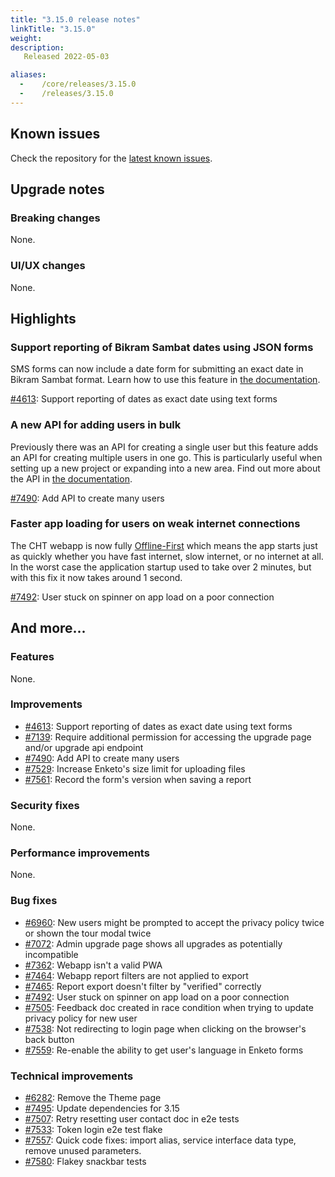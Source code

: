 ```yaml
---
title: "3.15.0 release notes"
linkTitle: "3.15.0"
weight:
description: 
   Released 2022-05-03

aliases:
  -    /core/releases/3.15.0
  -    /releases/3.15.0
---
```


## Known issues

Check the repository for the [latest known issues](https://github.com/medic/cht-core/issues?q=is%3Aissue+label%3A%22Affects%3A+3.15.0%22).

## Upgrade notes

### Breaking changes

None.

### UI/UX changes

None.

## Highlights

### Support reporting of Bikram Sambat dates using JSON forms

SMS forms can now include a date form for submitting an exact date in Bikram Sambat format. Learn how to use this feature in [the documentation](https://docs.communityhealthtoolkit.org/apps/reference/app-settings/forms/#app_settingsjson-forms).

[#4613](https://github.com/medic/cht-core/issues/4613): Support reporting of dates as exact date using text forms

### A new API for adding users in bulk

Previously there was an API for creating a single user but this feature adds an API for creating multiple users in one go. This is particularly useful when setting up a new project or expanding into a new area. Find out more about the API in [the documentation](https://docs.communityhealthtoolkit.org/apps/reference/api/#post-apiv1users).

[#7490](https://github.com/medic/cht-core/issues/7490): Add API to create many users

### Faster app loading for users on weak internet connections

The CHT webapp is now fully [Offline-First](https://docs.communityhealthtoolkit.org/core/overview/offline-first/) which means the app starts just as quickly whether you have fast internet, slow internet, or no internet at all. In the worst case the application startup used to take over 2 minutes, but with this fix it now takes around 1 second.

[#7492](https://github.com/medic/cht-core/issues/7492): User stuck on spinner on app load on a poor connection

## And more...

### Features

None.

### Improvements

- [#4613](https://github.com/medic/cht-core/issues/4613): Support reporting of dates as exact date using text forms
- [#7139](https://github.com/medic/cht-core/issues/7139): Require additional permission for accessing the upgrade page and/or upgrade api endpoint
- [#7490](https://github.com/medic/cht-core/issues/7490): Add API to create many users
- [#7529](https://github.com/medic/cht-core/issues/7529): Increase Enketo's size limit for uploading files
- [#7561](https://github.com/medic/cht-core/issues/7561): Record the form's version when saving a report

### Security fixes

None.

### Performance improvements

None.

### Bug fixes

- [#6960](https://github.com/medic/cht-core/issues/6960): New users might be prompted to accept the privacy policy twice or shown the tour modal twice
- [#7072](https://github.com/medic/cht-core/issues/7072): Admin upgrade page shows all upgrades as potentially incompatible
- [#7362](https://github.com/medic/cht-core/issues/7362): Webapp isn't a valid PWA
- [#7464](https://github.com/medic/cht-core/issues/7464): Webapp report filters are not applied to export
- [#7465](https://github.com/medic/cht-core/issues/7465): Report export doesn't filter by "verified" correctly
- [#7492](https://github.com/medic/cht-core/issues/7492): User stuck on spinner on app load on a poor connection
- [#7505](https://github.com/medic/cht-core/issues/7505): Feedback doc created in race condition when trying to update privacy policy for new user
- [#7538](https://github.com/medic/cht-core/issues/7538): Not redirecting to login page when clicking on the browser's back button
- [#7559](https://github.com/medic/cht-core/issues/7559): Re-enable the ability to get user's language in Enketo forms

### Technical improvements

- [#6282](https://github.com/medic/cht-core/issues/6282): Remove the Theme page
- [#7495](https://github.com/medic/cht-core/issues/7495): Update dependencies for 3.15
- [#7507](https://github.com/medic/cht-core/issues/7507): Retry resetting user contact doc in e2e tests
- [#7533](https://github.com/medic/cht-core/issues/7533): Token login e2e test flake
- [#7557](https://github.com/medic/cht-core/issues/7557): Quick code fixes: import alias, service interface data type, remove unused parameters.
- [#7580](https://github.com/medic/cht-core/issues/7580): Flakey snackbar tests

